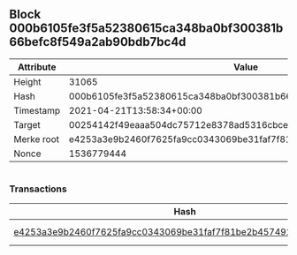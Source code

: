 ## Block 000b6105fe3f5a52380615ca348ba0bf300381b66befc8f549a2ab90bdb7bc4d

Attribute | Value
--- | ---
Height | 31065
Hash | 000b6105fe3f5a52380615ca348ba0bf300381b66befc8f549a2ab90bdb7bc4d
Timestamp | 2021-04-21T13:58:34+00:00
Target | 00254142f49eaaa504dc75712e8378ad5316cbcead634704b3734b6271167cc4
Merke root | e4253a3e9b2460f7625fa9cc0343069be31faf7f81be2b457492c6fcb686366d
Nonce | 1536779444

```

```

### Transactions

Hash | Amount
--- | ---
[e4253a3e9b2460f7625fa9cc0343069be31faf7f81be2b457492c6fcb686366d](e4253a3e9b2460f7625fa9cc0343069be31faf7f81be2b457492c6fcb686366d.md) | 10.00000000 SKEPTI 
